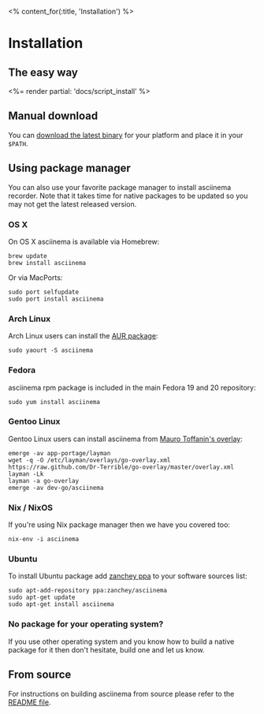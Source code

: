 <% content_for(:title, 'Installation') %>

# Installation

## The easy way

<%= render partial: 'docs/script_install' %>

## Manual download

You can
[download the latest binary](https://github.com/asciinema/asciinema/releases)
for your platform and place it in your `$PATH`.

## Using package manager

You can also use your favorite package manager to install asciinema recorder.
Note that it takes time for native packages to be updated so you may not get
the latest released version.

### OS X

On OS X asciinema is available via Homebrew:

    brew update
    brew install asciinema

Or via MacPorts:

    sudo port selfupdate
    sudo port install asciinema

### Arch Linux

Arch Linux users can install the
[AUR package](https://aur.archlinux.org/packages/asciinema/):

    sudo yaourt -S asciinema

### Fedora

asciinema rpm package is included in the main Fedora 19 and 20 repository:

    sudo yum install asciinema

### Gentoo Linux

Gentoo Linux users can install asciinema from
[Mauro Toffanin's overlay](https://github.com/Dr-Terrible/go-overlay):

    emerge -av app-portage/layman
    wget -q -O /etc/layman/overlays/go-overlay.xml https://raw.github.com/Dr-Terrible/go-overlay/master/overlay.xml
    layman -Lk
    layman -a go-overlay
    emerge -av dev-go/asciinema

### Nix / NixOS

If you're using Nix package manager then we have you covered too:

    nix-env -i asciinema

### Ubuntu

To install Ubuntu package add
[zanchey ppa](https://launchpad.net/~zanchey/+archive/asciinema) to your
software sources list:

    sudo apt-add-repository ppa:zanchey/asciinema
    sudo apt-get update
    sudo apt-get install asciinema

### No package for your operating system?

If you use other operating system and you know how to build a native package
for it then don't hesitate, build one and let us know.

## From source

For instructions on building asciinema from source please refer to the
[README file](https://github.com/asciinema/asciinema/blob/master/README.md).
